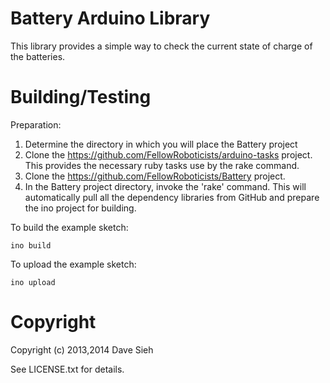 Battery Arduino Library
=======================

This library provides a simple way to check the current state of charge
of the batteries.

Building/Testing
================

Preparation:

1. Determine the directory in which you will place the Battery project
2. Clone the https://github.com/FellowRoboticists/arduino-tasks project. This provides the necessary ruby tasks use by the rake command.
3. Clone the https://github.com/FellowRoboticists/Battery project.
4. In the Battery project directory, invoke the 'rake' command. This will automatically pull all the dependency libraries from GitHub and prepare the ino project for building.

To build the example sketch:

```
ino build
```

To upload the example sketch:

```
ino upload
```

Copyright
=========
Copyright (c) 2013,2014 Dave Sieh

See LICENSE.txt for details.

